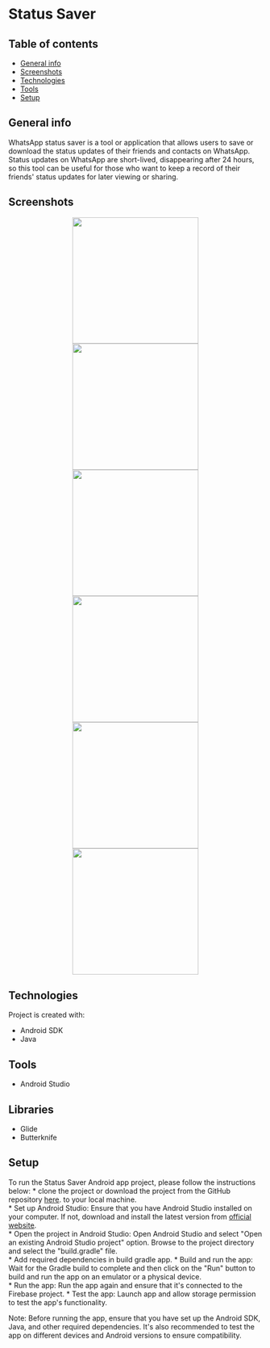 # Status Saver

## Table of contents
* [General info](#general-info)
* [Screenshots](#screenshots)
* [Technologies](#technologies)
* [Tools](#tools)
* [Setup](#setup)

## General info
WhatsApp status saver is a tool or application that allows users to save or download the status updates of their friends and contacts on WhatsApp. 
Status updates on WhatsApp are short-lived, disappearing after 24 hours, so this tool can be useful for those who want to keep a record of their friends'
status updates for later viewing or sharing.
## Screenshots

<p align="center">
  <img src="https://user-images.githubusercontent.com/56291063/230797698-4c26b0ac-f5b2-4daf-8300-1575cff8fe1e.png" width="250" hspace="20"/>
  <img src="https://user-images.githubusercontent.com/56291063/230797701-5f5a9207-12c9-4580-b8b4-99554a12d4df.png" width="250" hspace="20"/>
  <img src="https://user-images.githubusercontent.com/56291063/230797704-7054c2f4-7dfc-46c1-b237-e2b51c699a35.png" width="250" hspace="20"/>
  <img src="https://user-images.githubusercontent.com/56291063/230797706-a29f7fe1-8916-403a-86b2-c13e65019ffc.png" width="250" hspace="20"/>
  <img src="https://user-images.githubusercontent.com/56291063/230797707-e6f0a0e8-4be5-44c2-8537-50a830835976.png" width="250" hspace="20"/>
  <img src="https://user-images.githubusercontent.com/56291063/230797834-5e5147a7-ad0a-425d-8da5-8e4a0e5e5911.png" width="250" hspace="20"/>
</p>

## Technologies
Project is created with:
* Android SDK
* Java

## Tools
* Android Studio

## Libraries
* Glide
* Butterknife

## Setup
To run the Status Saver Android app project, please follow the instructions below:
    * clone the project or download the project from the GitHub repository [here](https://github.com/evans-hub/work-allocation.git).
to your local machine.    
    * Set up Android Studio: Ensure that you have Android Studio installed on your computer. If not, download and install the latest version from  [official](https://developer.android.com/studio) [website](https://developer.android.com/studio).    
    * Open the project in Android Studio: Open Android Studio and select "Open an existing Android Studio project" option. Browse to the project directory and select the "build.gradle" file.    
    * Add required dependencies in build gradle app.
    * Build and run the app: Wait for the Gradle build to complete and then click on the "Run" button to build and run the app on an emulator or a physical device.    
    * Run the app: Run the app again and ensure that it's connected to the Firebase project.
    * Test the app: Launch app and allow storage permission to test the app's functionality.
    
Note: Before running the app, ensure that you have set up the Android SDK, Java, and other required dependencies. It's also recommended to test the app on different devices and Android versions to ensure compatibility.

